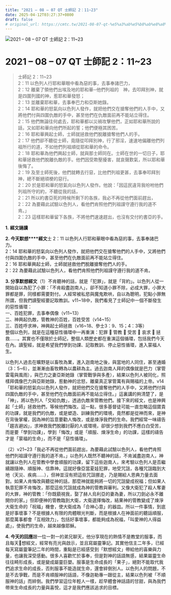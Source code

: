 ```yaml
---
title: "2021 – 08 – 07 QT 士師記 2：11~23"
date: 2025-04-12T03:27:37+0800
draft: false
# original_url: https://cmtc.tw/2021-08-07-qt-%e5%a3%ab%e5%b8%ab%e8%a8%98-2%ef%bc%9a1123
---
```


![2021 – 08 – 07 QT 士師記 2：11\~23](/images/qt.jpg   "2021 – 08 – 07 QT 士師記 2：11\~23")

# 2021 – 08 – 07 QT 士師記 2：11\~23

> 士師記 2：11\~23  
> 2：11 以色列人行耶和華眼中看為惡的事，去事奉諸巴力，  
> 2：12 離棄了領他們出埃及地的耶和華─他們列祖的　神，去叩拜別神，就是四圍列國的神，惹耶和華發怒；  
> 2：13 並離棄耶和華，去事奉巴力和亞斯她錄。  
> 2：14 耶和華的怒氣向以色列人發作，就把他們交在搶奪他們的人手中，又將他們付與四圍仇敵的手中，甚至他們在仇敵面前再不能站立得住。  
> 2：15 他們無論往何處去，耶和華都以災禍攻擊他們，正如耶和華所說的話，又如耶和華向他們所起的誓；他們便極其困苦。  
> 2：16 耶和華興起士師，士師就拯救他們脫離搶奪他們人的手。  
> 2：17 他們卻不聽從士師，竟隨從叩拜別神，行了邪淫，速速地偏離他們列祖所行的道，不如他們列祖順從耶和華的命令。  
> 2：18 耶和華為他們興起士師，就與那士師同在。士師在世的一切日子，耶和華拯救他們脫離仇敵的手。他們因受欺壓擾害，就哀聲歎氣，所以耶和華後悔了。  
> 2：19 及至士師死後，他們就轉去行惡，比他們列祖更甚，去事奉叩拜別神，總不斷絕頑梗的惡行。  
> 2：20 於是耶和華的怒氣向以色列人發作。他說：「因這民違背我吩咐他們列祖所守的約，不聽從我的話，  
> 2：21 所以約書亞死的時候所剩下的各族，我必不再從他們面前趕出，  
> 2：22 為要藉此試驗以色列人，看他們肯照他們列祖謹守遵行我的道不肯。」  
> 2：23 這樣耶和華留下各族，不將他們速速趕出，也沒有交付約書亞的手。

**1.** **經文誦讀**

**2. 今天默想****經文**士 2：11 以色列人行耶和華眼中看為惡的事，去事奉諸巴力。  
2：14 耶和華的怒氣向以色列人發作，就把他們交在搶奪他們的人手中，又將他們付與四圍仇敵的手中，甚至他們在仇敵面前再不能站立得住。  
2：16 耶和華興起士師，士師就拯救他們脫離搶奪他們人的手。  
2：22 為要藉此試驗以色列人，看他們肯照他們列祖謹守遵行我的道不肯。

**3. 分享默想經文**（1）不肯聽神的話，就是「犯罪」，就是「背約」。以色列人從一開始自以為犯了小罪：「不肯殺盡迦南人」，卻不知道小罪不除，必成大罪，小罪大罪都是罪，同樣都需要對付。人經常被私慾與魔鬼欺哄，自以為聰明，犯點小罪無所謂，但我們讀聖經要記取教訓。v11\~18中，我們看見了士師記中一個不斷發生的惡性循環：  
一、百姓犯罪，去事奉偶像（v11\~13）  
二、神興起仇敵，管教神的百姓，百姓受苦（v14\~15）  
三、百姓呼求神，神興起士師拯救（v16\~18、參士3：9、15；4：3等）  
整個以色列，就是在這種惡性循環中一再重演：犯罪  管教  受苦  哀求  拯救……。其實也不僅限於士師記，整個人類歷史都在重演這個循環，包括我們今天在內。讀聖經，就是希望我們學到功課、記取教訓、停止惡性循環，進入蒙福人生。

以色列人過去在曠野是以畜牧為業，進入迦南地之後，與當地的人同住，甚至通婚（3：5\~6），並漸漸由畜牧轉為以農耕為主。過去迦南人拜的偶像就是巴力（掌管雷電與風雨），與巴力之妻亞斯她錄（掌管戰爭與多產），結果以色列人被同化，照樣拜偶像巴力與亞斯她錄，惹動神的忿怒，離棄真正掌管萬有與賜福的上帝。v14「耶和華的怒氣向以色列人發作，就把他們交在搶奪他們的人手中，又將他們付與四圍仇敵的手中，甚至他們在仇敵面前再不能站立得住。」這裏講的夠清楚了，是「神」，將以色列人「交給仇敵」，透過仇敵來管教他們。接下來的經文，也是神興起「士師」拯救他們，等候他們悔改。這一點，很多基督徒可能一直忽略這個寶貴的功課，就是我們的仇敵，或是塑造、訓練我們的環境，竟然都是從神而來，是神在背後掌權，因為神的旨意要勸人悔改，或是煉淨我們的生命。我們經常一味禱告「趨吉避凶」，求神救我們脫離討厭的人或環境，卻很少想到我們不應白白受苦，而是要「學到功課」，學到「悔改」或是「順服、煉淨生命」的功課，這樣的禱告才是「蒙福的生命」，而不是「惡性循環」。

（2）v21\~23「我必不再從他們面前趕出，為要藉此試驗以色列人，看他們肯照他們列祖謹守遵行我的道不肯。」以色列人既然不聽神的話，不肯滅盡迦南人，神就讓以色列人在管教中學會順服的功課，留下這些迦南人，來考驗以色列人是否繼續跟隨神、順服神、信靠神。這就好像亞當夏娃犯罪，地受咒詛，各種咒詛臨到大地（天災、疾病……），但神並沒有把這些咒詛挪走，乃是賜給人恩典力量去面對。如果人肯悔改與聽從神的話，那麼神就能夠將一切的咒詛變成祝福；但如果人執意犯罪不肯悔改，那麼這些咒詛就成為神的管教與審判。又像大衛犯了殺人奪妻的大罪，神的管教：「你既藐視我，娶了赫人烏利亞的妻為妻，所以刀劍必永不離開你的家。」但即便神的管教臨到大衛，大衛選擇悔改，結果神的管教變成了煉淨大衛生命的「祝福」機會，使大衛成為「合神心意」的器皿。所以一件事情，到底是好事壞事？不是根據人有限的肉體眼光判斷，而是根據人在神面前的聽話順服，那麼萬事都會「互相效力」，包括好事壞事，都能夠成為祝福，「叫愛神的人得益處」，使我們的生命，越來越像耶穌。

**4. 今天的回應**跟一位一對一的弟兄聊天，他分享現在的熱情不是教堂的服事，而且每天𪐥想經文，經常有亮光與啟示，並且寫屬靈筆記。其實他信主二年多，已經每天寫屬靈筆記二年的時間，重點是已經感受到「默想經文」帶給他的喜樂與力量，也讓我深受感動。很多人喜歡忙於事奉，但是對神的話語無感，結果屬靈生命往往畸形成長，或是變成屬靈巨嬰。服事是生命成長的「果子」，絕對不能取代我們追求生命的成長，否則服事不能造就生命，還會絆倒別人。以色列人的問題，不是不去爭戰，而是不肯順服神的話語，不像迦勒專一跟從主，結果以色列被「不順服神的話」而絆倒。我們學習這位年輕人一樣，趁早體會神話語的甘甜，與為我們帶來生命成長的力量與喜悅，這才是我們應該追求的目標。